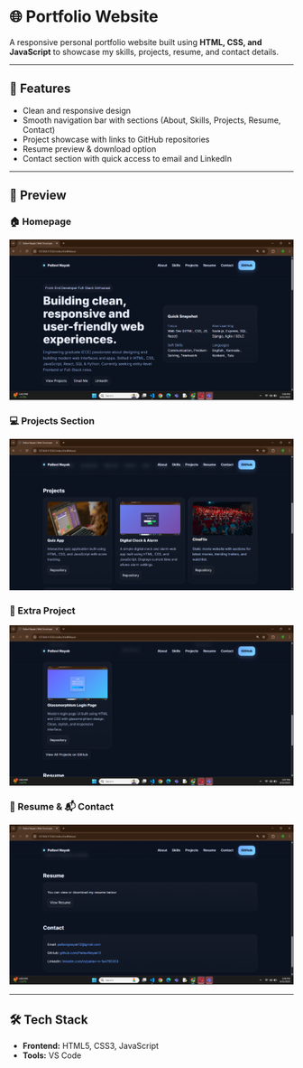 # 🌐 Portfolio Website

A responsive personal portfolio website built using **HTML, CSS, and JavaScript** to showcase my skills, projects, resume, and contact details.

---

## 🚀 Features
- Clean and responsive design  
- Smooth navigation bar with sections (About, Skills, Projects, Resume, Contact)
- Project showcase with links to GitHub repositories  
- Resume preview & download option  
- Contact section with quick access to email and LinkedIn  

---

## 📸 Preview

### 🏠 Homepage
![Homepage Screenshot](HomePage.png)

### 💻 Projects Section
![Projects Screenshot](Projects.png)

### 🧩 Extra Project
![Extra Project Screenshot](ExtraProjects.png)

### 📄 Resume & 📬 Contact
![Resume and Contact Screenshot](Resume&Contact.png)

---

## 🛠️ Tech Stack
- **Frontend:** HTML5, CSS3, JavaScript 
- **Tools:** VS Code 
